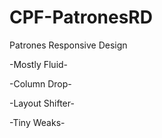 CPF-PatronesRD
==============

Patrones Responsive Design

-Mostly Fluid-

-Column Drop-

-Layout Shifter-

-Tiny Weaks-
